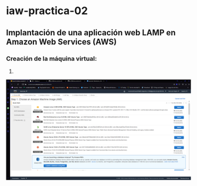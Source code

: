 # iaw-practica-02

## Implantación de una aplicación web LAMP en Amazon Web Services (AWS)

### Creación de la máquina virtual:

1. 
![](https://raw.githubusercontent.com/arr588/iaw-practica-02/main/img/1.png?token=ALTEBMU7U3WG7PESZCZLFZ27U253O)